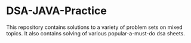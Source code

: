 # DSA-JAVA-Practice
This repository contains solutions to a variety of problem sets on mixed topics.
It also contains solving of various  popular-a-must-do dsa sheets.






